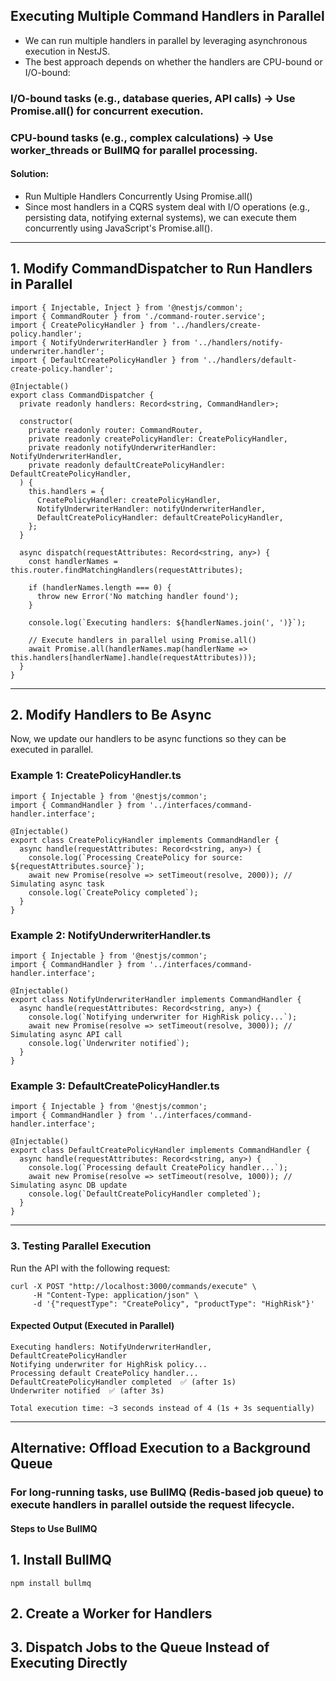 ## Executing Multiple Command Handlers in Parallel

* We can run multiple handlers in parallel by leveraging asynchronous execution in NestJS.
* The best approach depends on whether the handlers are CPU-bound or I/O-bound:

### I/O-bound tasks (e.g., database queries, API calls) → Use Promise.all() for concurrent execution.

### CPU-bound tasks (e.g., complex calculations)        → Use worker_threads or BullMQ for parallel processing.


#### Solution: 
* Run Multiple Handlers Concurrently Using Promise.all()
* Since most handlers in a CQRS system deal with I/O operations (e.g., persisting data, notifying external systems), we can execute them concurrently using JavaScript's Promise.all().


---

## 1. Modify CommandDispatcher to Run Handlers in Parallel

```
import { Injectable, Inject } from '@nestjs/common';
import { CommandRouter } from './command-router.service';
import { CreatePolicyHandler } from '../handlers/create-policy.handler';
import { NotifyUnderwriterHandler } from '../handlers/notify-underwriter.handler';
import { DefaultCreatePolicyHandler } from '../handlers/default-create-policy.handler';

@Injectable()
export class CommandDispatcher {
  private readonly handlers: Record<string, CommandHandler>;

  constructor(
    private readonly router: CommandRouter,
    private readonly createPolicyHandler: CreatePolicyHandler,
    private readonly notifyUnderwriterHandler: NotifyUnderwriterHandler,
    private readonly defaultCreatePolicyHandler: DefaultCreatePolicyHandler,
  ) {
    this.handlers = {
      CreatePolicyHandler: createPolicyHandler,
      NotifyUnderwriterHandler: notifyUnderwriterHandler,
      DefaultCreatePolicyHandler: defaultCreatePolicyHandler,
    };
  }

  async dispatch(requestAttributes: Record<string, any>) {
    const handlerNames = this.router.findMatchingHandlers(requestAttributes);

    if (handlerNames.length === 0) {
      throw new Error('No matching handler found');
    }

    console.log(`Executing handlers: ${handlerNames.join(', ')}`);

    // Execute handlers in parallel using Promise.all()
    await Promise.all(handlerNames.map(handlerName => this.handlers[handlerName].handle(requestAttributes)));
  }
}
```

---

## 2. Modify Handlers to Be Async

Now, we update our handlers to be async functions so they can be executed in parallel.

### Example 1: CreatePolicyHandler.ts
```
import { Injectable } from '@nestjs/common';
import { CommandHandler } from '../interfaces/command-handler.interface';

@Injectable()
export class CreatePolicyHandler implements CommandHandler {
  async handle(requestAttributes: Record<string, any>) {
    console.log(`Processing CreatePolicy for source: ${requestAttributes.source}`);
    await new Promise(resolve => setTimeout(resolve, 2000)); // Simulating async task
    console.log(`CreatePolicy completed`);
  }
}
```
### Example 2: NotifyUnderwriterHandler.ts
```
import { Injectable } from '@nestjs/common';
import { CommandHandler } from '../interfaces/command-handler.interface';

@Injectable()
export class NotifyUnderwriterHandler implements CommandHandler {
  async handle(requestAttributes: Record<string, any>) {
    console.log(`Notifying underwriter for HighRisk policy...`);
    await new Promise(resolve => setTimeout(resolve, 3000)); // Simulating async API call
    console.log(`Underwriter notified`);
  }
}
```

### Example 3: DefaultCreatePolicyHandler.ts
```
import { Injectable } from '@nestjs/common';
import { CommandHandler } from '../interfaces/command-handler.interface';

@Injectable()
export class DefaultCreatePolicyHandler implements CommandHandler {
  async handle(requestAttributes: Record<string, any>) {
    console.log(`Processing default CreatePolicy handler...`);
    await new Promise(resolve => setTimeout(resolve, 1000)); // Simulating async DB update
    console.log(`DefaultCreatePolicyHandler completed`);
  }
}
```

---

### 3. Testing Parallel Execution

Run the API with the following request:
```
curl -X POST "http://localhost:3000/commands/execute" \
     -H "Content-Type: application/json" \
     -d '{"requestType": "CreatePolicy", "productType": "HighRisk"}'
```

#### Expected Output (Executed in Parallel)
```
Executing handlers: NotifyUnderwriterHandler, DefaultCreatePolicyHandler
Notifying underwriter for HighRisk policy...
Processing default CreatePolicy handler...
DefaultCreatePolicyHandler completed  ✅ (after 1s)
Underwriter notified  ✅ (after 3s)

Total execution time: ~3 seconds instead of 4 (1s + 3s sequentially)
```

---

## Alternative: Offload Execution to a Background Queue

### For long-running tasks, use BullMQ (Redis-based job queue) to execute handlers in parallel outside the request lifecycle.

#### Steps to Use BullMQ

## 1. Install BullMQ

```
npm install bullmq
```

## 2. Create a Worker for Handlers
## 3. Dispatch Jobs to the Queue Instead of Executing Directly


